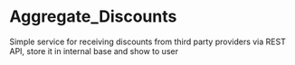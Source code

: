 # Aggregate_Discounts
Simple service for receiving discounts from third party providers via REST API, store it in internal base and show to user
